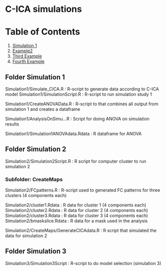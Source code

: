 # C-ICA simulations


# Table of Contents
1. [Simulation 1](#Sim1)
2. [Example2](#example2)
3. [Third Example](#third-example)
4. [Fourth Example](#fourth-examplehttpwwwfourthexamplecom)


## Folder Simulation 1 <a name="Sim1"></a>
Simulation1/Simulate_CICA.R       : R-script to generate data according to C-ICA model
Simulation1/SimulationScript.R    : R-script to run simulation study 1 

Simulation1/CreateANOVAData.R     : R-script to that combines all output from simulation 1 and creates a dataframe

Simulation1/AnalysisOnSimu...R    : Script for doing ANOVA on simulation results

Simulation1/Simulation1ANOVAdata.Rdata  : R dataframe for ANOVA


## Folder Simulation 2

Simulation2/Simulation2Script.R           : R script for computer cluster to run simulation 2

### Subfolder: CreateMaps

Simulation2/FCpatterns.R          : R-script used to generated FC patterns for three clusters (4 components each)

Simulation2/cluster1.Rdata        : R data for cluster 1 (4 components each)
Simulation2/cluster2.Rdata        : R data for cluster 2 (4 components each)
Simulation2/cluster3.Rdata        : R data for cluster 3 (4 components each)
Simulation2/bmaskslice.Rdata      : R data for a mask used in the analysis

Simulation2/CreateMaps/GenerateCICAdata.R : R script that simulated the data for simulation 2

## Folder Simulation 3

Simulation3/Simulation3Script     : R-script to do model selection (simulation 3) 






